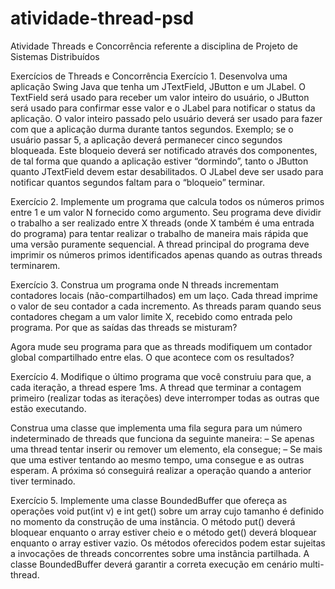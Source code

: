 # atividade-thread-psd
Atividade Threads e Concorrência referente a disciplina de Projeto de Sistemas Distribuídos


Exercícios de Threads e Concorrência
Exercício 1. Desenvolva uma aplicação Swing Java que tenha um JTextField, JButton e um JLabel. O TextField será usado para receber um valor inteiro do usuário, o JButton será usado para confirmar esse valor e o JLabel para notificar o status da aplicação.
O valor inteiro passado pelo usuário deverá ser usado para fazer com que a aplicação durma durante tantos segundos. Exemplo; se o usuário passar 5, a aplicação deverá permanecer cinco segundos bloqueada. 
Este bloqueio deverá ser notificado através dos componentes, de tal forma que quando a aplicação estiver “dormindo”, tanto o JButton quanto JTextField devem estar  desabilitados. O JLabel deve ser usado para notificar quantos segundos faltam para o “bloqueio” terminar. 

Exercício 2. Implemente um programa que calcula todos os números primos entre 1 e um valor N fornecido como argumento. Seu programa deve dividir o trabalho a ser realizado entre X threads (onde X também é uma entrada do programa) para tentar realizar o trabalho de maneira mais rápida que uma versão puramente sequencial.  A thread principal do programa deve imprimir os números primos identificados apenas quando as outras threads terminarem.

Exercício 3. Construa um programa onde N threads incrementam contadores locais (não-compartilhados) em um laço. Cada thread imprime o valor de seu contador a cada incremento.  As threads param quando seus contadores chegam a um valor limite X, recebido como entrada pelo programa.  Por que as saídas das threads se misturam?

Agora mude seu programa para que as threads modifiquem um contador global compartilhado entre elas. O que acontece com os resultados?

Exercício 4. Modifique o último programa que você construiu para que, a cada iteração, a thread espere 1ms. A thread que terminar a contagem primeiro (realizar todas as iterações) deve interromper todas as outras que estão executando. 

Construa uma classe que implementa uma fila segura para um número indeterminado de threads que funciona da seguinte maneira:
– Se apenas uma thread tentar inserir ou remover um elemento, ela consegue;
– Se mais que uma estiver tentando ao mesmo tempo, uma consegue e as outras esperam. A próxima só conseguirá realizar a operação quando a anterior tiver terminado.

Exercício 5. Implemente uma classe BoundedBuffer que ofereça as operações void put(int v) e int get() sobre um array cujo tamanho é definido no momento da construção de uma instância. O método put() deverá bloquear enquanto o array estiver cheio e o método get() deverá bloquear enquanto o array estiver vazio. Os métodos oferecidos podem estar sujeitas a invocações de threads concorrentes sobre uma instância partilhada. A classe BoundedBuffer deverá garantir a correta execução em cenário multi-thread. 

